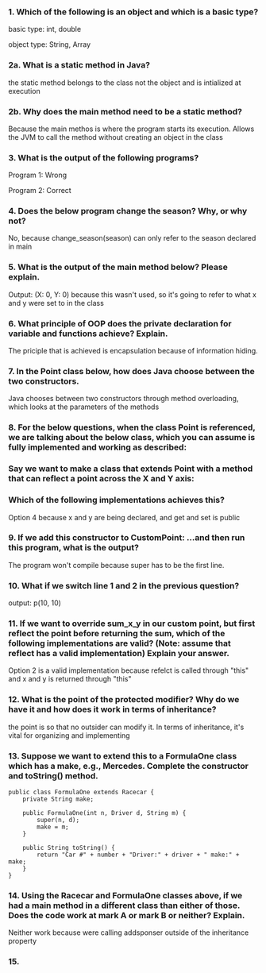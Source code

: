 ### 1. Which of the following is an object and which is a basic type?
basic type: int, double

object type: String, Array

### 2a. What is a static method in Java?
the static method belongs to the class not the object and is intialized at execution

### 2b. Why does the main method need to be a static method?
Because the main methos is where the program starts its execution. Allows the JVM to call the method without creating an object in the class

### 3. What is the output of the following programs?
Program 1: Wrong

Program 2: Correct

### 4. Does the below program change the season? Why, or why not?
No, because change_season(season) can only refer to the season declared in main

### 5. What is the output of the main method below? Please explain.
Output: (X: 0, Y: 0) because this wasn't used, so it's going to refer to what x and y were set to in the class

### 6. What principle of OOP does the private declaration for variable and functions achieve? Explain.
The priciple that is achieved is encapsulation because of information hiding. 

### 7. In the Point class below, how does Java choose between the two constructors.
Java chooses between two constructors through method overloading, which looks at the parameters of the methods

### 8. For the below questions, when the class Point is referenced, we are talking about the below class, which you can assume is fully implemented and working as described:
### Say we want to make a class that extends Point with a method that can reflect a point across the X and Y axis:
### Which of the following implementations achieves this?
Option 4 because x and y are being declared, and get and set is public

### 9. If we add this constructor to CustomPoint: …and then run this program, what is the output?
The program won't compile because super has to be the first line.

### 10. What if we switch line 1 and 2 in the previous question?
output: p(10, 10)

### 11. If we want to override sum_x_y in our custom point, but first reflect the point before returning the sum, which of the following implementations are valid? (Note: assume that reflect has a valid implementation) Explain your answer.
Option 2 is a valid implementation because refelct is called through "this" and x and y is returned through "this"

### 12. What is the point of the protected modifier? Why do we have it and how does it work in terms of inheritance?
the point is so that no outsider can modify it. In terms of inheritance, it's vital for organizing and implementing

### 13. Suppose we want to extend this to a FormulaOne class which has a make, e.g., Mercedes. Complete the constructor and toString() method.
```
public class FormulaOne extends Racecar {
    private String make;

    public FormulaOne(int n, Driver d, String m) {
        super(n, d); 
        make = m; 
    }

    public String toString() {
        return "Car #" + number + "Driver:" + driver + " make:" + make;
    }
}
```

### 14. Using the Racecar and FormulaOne classes above, if we had a main method in a different class than either of those. Does the code work at mark A or mark B or neither? Explain.
Neither work because were calling addsponser outside of the inheritance property

### 15. 















